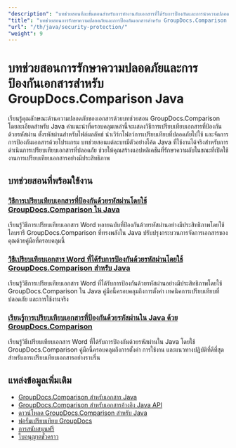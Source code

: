 ```yaml
---
"description": "บทช่วยสอนทีละขั้นตอนสำหรับการทำงานกับเอกสารที่ได้รับการป้องกันและการนำความปลอดภัยไปใช้ในการเปรียบเทียบผลลัพธ์ด้วย GroupDocs.Comparison สำหรับ Java"
"title": "บทช่วยสอนการรักษาความปลอดภัยและการป้องกันเอกสารสำหรับ GroupDocs.Comparison Java"
"url": "/th/java/security-protection/"
"weight": 9
---
```


# บทช่วยสอนการรักษาความปลอดภัยและการป้องกันเอกสารสำหรับ GroupDocs.Comparison Java

เรียนรู้คุณลักษณะด้านความปลอดภัยของเอกสารด้วยบทช่วยสอน GroupDocs.Comparison โดยละเอียดสำหรับ Java คำแนะนำที่ครอบคลุมเหล่านี้จะแสดงวิธีการเปรียบเทียบเอกสารที่ป้องกันด้วยรหัสผ่าน ตั้งรหัสผ่านสำหรับไฟล์ผลลัพธ์ นำเวิร์กโฟลว์การเปรียบเทียบที่ปลอดภัยไปใช้ และจัดการการป้องกันเอกสารด้วยโปรแกรม บทช่วยสอนแต่ละบทมีตัวอย่างโค้ด Java ที่ใช้งานได้จริงสำหรับการดำเนินการเปรียบเทียบเอกสารที่ปลอดภัย ช่วยให้คุณสร้างแอปพลิเคชันที่รักษาความลับในขณะที่เปิดใช้งานการเปรียบเทียบเอกสารอย่างมีประสิทธิภาพ

## บทช่วยสอนที่พร้อมใช้งาน

### [วิธีการเปรียบเทียบเอกสารที่ป้องกันด้วยรหัสผ่านโดยใช้ GroupDocs.Comparison ใน Java](./compare-protected-docs-groupdocs-comparison-java/)
เรียนรู้วิธีการเปรียบเทียบเอกสาร Word หลายฉบับที่ป้องกันด้วยรหัสผ่านอย่างมีประสิทธิภาพโดยใช้ไลบรารี GroupDocs.Comparison ที่ทรงพลังใน Java ปรับปรุงกระบวนการจัดการเอกสารของคุณด้วยคู่มือที่ครอบคลุมนี้

### [วิธีเปรียบเทียบเอกสาร Word ที่ได้รับการป้องกันด้วยรหัสผ่านโดยใช้ GroupDocs.Comparison สำหรับ Java](./compare-password-protected-word-docs-groupdocs-java/)
เรียนรู้วิธีการเปรียบเทียบเอกสาร Word ที่ได้รับการป้องกันด้วยรหัสผ่านอย่างมีประสิทธิภาพโดยใช้ GroupDocs.Comparison ใน Java คู่มือนี้ครอบคลุมถึงการตั้งค่า เทคนิคการเปรียบเทียบที่ปลอดภัย และการใช้งานจริง

### [เรียนรู้การเปรียบเทียบเอกสารที่ป้องกันด้วยรหัสผ่านใน Java ด้วย GroupDocs.Comparison](./java-groupdocs-compare-password-protected-docs/)
เรียนรู้วิธีเปรียบเทียบเอกสาร Word ที่ได้รับการป้องกันด้วยรหัสผ่านใน Java โดยใช้ GroupDocs.Comparison คู่มือนี้ครอบคลุมถึงการตั้งค่า การใช้งาน และแนวทางปฏิบัติที่ดีที่สุดสำหรับการเปรียบเทียบเอกสารอย่างราบรื่น

## แหล่งข้อมูลเพิ่มเติม

- [GroupDocs.Comparison สำหรับเอกสาร Java](https://docs.groupdocs.com/comparison/java/)
- [GroupDocs.Comparison สำหรับเอกสารอ้างอิง Java API](https://reference.groupdocs.com/comparison/java/)
- [ดาวน์โหลด GroupDocs.Comparison สำหรับ Java](https://releases.groupdocs.com/comparison/java/)
- [ฟอรั่มเปรียบเทียบ GroupDocs](https://forum.groupdocs.com/c/comparison)
- [การสนับสนุนฟรี](https://forum.groupdocs.com/)
- [ใบอนุญาตชั่วคราว](https://purchase.groupdocs.com/temporary-license/)